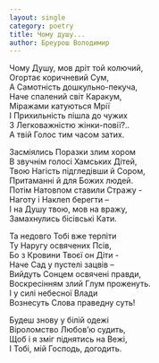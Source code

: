 ```yaml
---
layout: single
category: poetry
title: Чому душу...
author: Бреурош Володимир
---
```


Чому Душу, мов дріт той колючий,   
Огортає коричневий Сум,   
А Самотність дошкульно-пекуча,   
Наче спалений світ Каракум,   
Міражами катуються Мрії   
І Прихильність пішла до чужих   
З Легковажністю жінки-повії?..   
А твій Голос тим часом затих.   

Засміялись Поразки злим хором   
В звучнім голосі Хамських Дітей,   
Твою Нагість підгледівши й Сором,   
Притаманні й для Божих людей.   
Потім Натовпом ставили Стражу -   
Наготу і Наклеп берегти –   
І на Душу твою, мов на вражу,   
Замахнулись бісівські Кати.   

Та недовго Тобі вже терпіти   
Ту Наругу освячених Псів,   
Бо з Кровини Твоєї он Діти -   
Наче Сад у пустелі зацвів –   
Вийдуть Сонцем освячені правди,   
Воскресінням злий Глум проженуть.   
І у силі небесної Влади   
Вознесуть Слова праведну суть!   

Будеш знову у білій одежі   
Віроломство Любов’ю судить,   
Щоб і я зміг піднятись на Вежі,   
І Тобі, мій Господь, догодить.   

